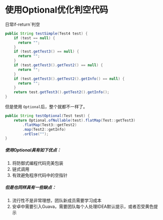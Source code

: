 # 使用Optional优化判空代码

日常if-return`判空
```java 
public String testSimple(Test4 test) {  
    if (test == null) {  
      return "";  
    }  
    if (test.getTest3() == null) {  
      return "";  
    }  
    if (test.getTest3().getTest2() == null) {  
      return "";  
    }  
    if (test.getTest3().getTest2().getInfo() == null) {  
      return "";  
    }  
    return test.getTest3().getTest2().getInfo();  
}
```

但是使用 `Optional`后，整个就都不一样了。

```java
public String testOptional(Test test) {  
    return Optional.ofNullable(test).flatMap(Test::getTest3)  
        .flatMap(Test3::getTest2)  
        .map(Test2::getInfo)  
        .orElse("");  
}  
```

##### 使用Optional具有如下优点：

1. 将防御式编程代码完美包装
2. 链式调用
3. 有效避免程序代码中的空指针

##### 但是也同样具有一些缺点：

1. 流行性不是非常理想，团队新成员需要学习成本
2. 安卓中需要引入Guava，需要团队每个人处理IDEA默认提示，或者忍受黄色提示
